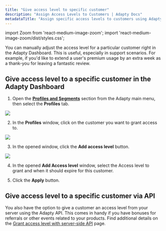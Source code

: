 ```yaml
---
title: "Give access level to specific customer"
description: "Assign Access Levels to Customers | Adapty Docs"
metadataTitle: "Assign specific access levels to customers using Adapty’s advanced tools."
---
```


import Zoom from 'react-medium-image-zoom';
import 'react-medium-image-zoom/dist/styles.css';

You can manually adjust the access level for a particular customer right in the Adapty Dashboard. This is useful, especially in support scenarios. For example, if you'd like to extend a user's premium usage by an extra week as a thank-you for leaving a fantastic review.

## Give access level to a specific customer in the Adapty Dashboard

1. Open the **[Profiles and Segments](https://app.adapty.io/placements)** section from the Adapty main menu, then select the **Profiles** tab.

   

<Zoom>
  <img src={require('./img/444f659-profiles_list.webp').default}
  style={{
    border: '1px solid #727272', /* border width and color */
    width: '700px', /* image width */
    display: 'block', /* for alignment */
    margin: '0 auto' /* center alignment */
  }}
/>
</Zoom>




2. In the **Profiles** window, click on the customer you want to grant access to. 

   

<Zoom>
  <img src={require('./img/96d0abf-add_access_level_to_customer.webp').default}
  style={{
    border: '1px solid #727272', /* border width and color */
    width: '700px', /* image width */
    display: 'block', /* for alignment */
    margin: '0 auto' /* center alignment */
  }}
/>
</Zoom>




3. In the opened window, click the **Add access level** button.

   

<Zoom>
  <img src={require('./img/2379036-add_access_level_to_customer1.webp').default}
  style={{
    border: '1px solid #727272', /* border width and color */
    width: '700px', /* image width */
    display: 'block', /* for alignment */
    margin: '0 auto' /* center alignment */
  }}
/>
</Zoom>




4. In the opened **Add Access level** window, select the Access level to grant and when it should expire for this customer.

5. Click the **Apply** button.

## Give access level to a specific customer via API

You also have the option to give a customer an access level from your server using the Adapty API. This comes in handy if you have bonuses for referrals or other events related to your products. Find additional details on the [Grant access level with server-side API](ss-grant-access-level) page.